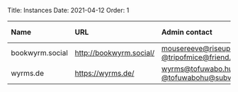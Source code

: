 Title: Instances
Date: 2021-04-12
Order: 1

| Name | URL | Admin contact | Open registration? |
| :--- | :-- | :------------ | :---------------- |
| bookwyrm.social | http://bookwyrm.social/ | mousereeve@riseup.net / [@tripofmice@friend.camp](https://friend.camp/@tripofmice) | ❌ |
| wyrms.de | https://wyrms.de/ | wyrms@tofuwabo.hu / [@tofuwabohu@subversive.zone](https://subversive.zone/@tofuwabohu) | ❌ |
